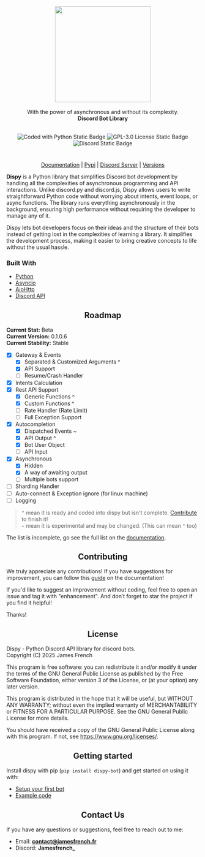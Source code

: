 <div align="center">
  <img src="https://assets.jamesfrench.fr/dispy.png" width="250">
  </br></br>
  With the power of asynchronous and without its complexity.
  </br>
  <strong>Discord Bot Library</strong>
  </br></br>

  ![Coded with Python Static Badge](https://img.shields.io/badge/python-FFFFFF?style=for-the-badge&logo=python&logoColor=FFFFFF&color=306998)
  ![GPL-3.0 License Static Badge](https://img.shields.io/badge/GPL--3.0-FFFFFF?style=for-the-badge&color=%23BD0000)
  ![Discord Static Badge](https://img.shields.io/badge/discord-5865F2?style=for-the-badge&logo=discord&logoColor=white)

</div>

# <p align="center"></p>

<div align="center">
  
  [Documentation](https://dispy.gitbook.io/docs) | [Pypi](https://pypi.org/project/dispy-bot) | [Discord Server](https://discord.gg/NXDsZpqJjT) | [Versions](https://dispy.gitbook.io/docs/informations/changelogs)
</div>
  
**Dispy** is a Python library that simplifies Discord bot development by handling all the complexities of asynchronous programming and API interactions. Unlike discord.py and discord.js, Dispy allows users to write straightforward Python code without worrying about intents, event loops, or async functions. The library runs everything asynchronously in the background, ensuring high performance without requiring the developer to manage any of it.

Dispy lets bot developers focus on their ideas and the structure of their bots instead of getting lost in the complexities of learning a library. It simplifies the development process, making it easier to bring creative concepts to life without the usual hassle.

[readme-modification]: <> (Fixed an issue with the logo, changed the email, added roadmap items)

### Built With
- [Python](https://www.python.org/)
- [Asyncio](https://docs.python.org/fr/3/library/asyncio.html)
- [AioHttp](https://docs.aiohttp.org/en/stable/)
- [Discord API](https://discord.com/developers/docs/intro#explore-the-apis)

## <div align="center">Roadmap</div>
**Current Stat:** Beta</br>
**Current Version:** 0.1.0.6</br>
**Current Stability:** Stable</br>

- [x] Gateway & Events
  - [x] Separated & Customized Arguments ^
  - [x] API Support
  - [ ] Resume/Crash Handler
- [x] Intents Calculation
- [x] Rest API Support
  - [x] Generic Functions ^
  - [x] Custom Functions ^
  - [ ] Rate Handler (Rate Limit)
  - [ ] Full Exception Support
- [x] Autocompletion
  - [x] Dispatched Events ~
  - [x] API Output ^
  - [x] Bot User Object
  - [ ] API Input
- [x] Asynchronous
  - [x] Hidden
  - [x] A way of awaiting output
  - [ ] Multiple bots support
- [ ] Sharding Handler
- [ ] Auto-connect & Exception ignore (for linux machine)
- [ ] Logging

> `^` mean it is ready and coded into dispy but isn't complete. [Contribute](https://jamesfrench.gitbook.io/dispy/informations/contribute) to finish it!</br>
> `~` mean it is experimental and may be changed. (This can mean `^` too)

The list is incomplete, go see the full list on the [documentation](https://jamesfrench.gitbook.io/dispy/informations/roadmap).</br>

## <div align="center">Contributing</div>
We truly appreciate any contributions! If you have suggestions for improvement, you can follow this [guide](https://jamesfrench.gitbook.io/dispy/informations/contribute) on the documentation!

If you'd like to suggest an improvement without coding, feel free to open an issue and tag it with "enhancement". And don’t forget to star the project if you find it helpful!

Thanks!

## <div align="center">License</div>

Dispy - Python Discord API library for discord bots.</br>
Copyright (C) 2025  James French

This program is free software: you can redistribute it and/or modify
it under the terms of the GNU General Public License as published by
the Free Software Foundation, either version 3 of the License, or
(at your option) any later version.

This program is distributed in the hope that it will be useful,
but WITHOUT ANY WARRANTY; without even the implied warranty of
MERCHANTABILITY or FITNESS FOR A PARTICULAR PURPOSE.  See the
GNU General Public License for more details.

You should have received a copy of the GNU General Public License
along with this program.  If not, see <https://www.gnu.org/licenses/>.

## <div align="center">Getting started</div>

Install dispy with pip (`pip install dispy-bot`) and get started on using it with:
- [Setup your first bot](https://dispy.gitbook.io/docs/documentation/readme/setup-your-bot-on-discord)
- [Example code](https://dispy.gitbook.io/docs/documentation/wiki/ready-print)

## <div align="center">Contact Us</div>

If you have any questions or suggestions, feel free to reach out to me:
- Email: **[contact@jamesfrench.fr](mailto:contact@jamesfrench.fr)**
- Discord: **Jamesfrench_**
